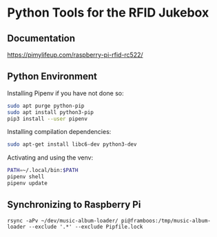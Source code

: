# Python Tools for the RFID Jukebox

## Documentation

https://pimylifeup.com/raspberry-pi-rfid-rc522/


## Python Environment

Installing Pipenv if you have not done so:
```sh
sudo apt purge python-pip
sudo apt install python3-pip
pip3 install --user pipenv
```

Installing compilation dependencies:
```sh
sudo apt-get install libc6-dev python3-dev
```

Activating and using the venv:
```sh
PATH=~/.local/bin:$PATH
pipenv shell
pipenv update
```


## Synchronizing to Raspberry Pi

```
rsync -aPv ~/dev/music-album-loader/ pi@framboos:/tmp/music-album-loader --exclude '.*' --exclude Pipfile.lock
```
